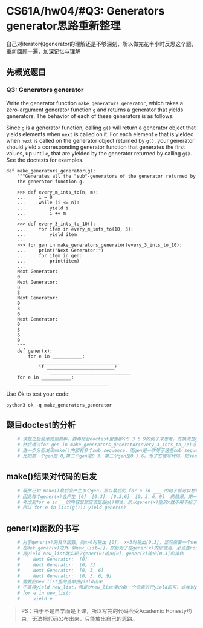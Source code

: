 # CS61A/hw04/#Q3: Generators generator思路重新整理 

自己对iterator和generator的理解还是不够深刻，所以做完花半小时反思这个题，重新回顾一遍，加深记忆与理解

## 先概览题目

### Q3: Generators generator

Write the generator function `make_generators_generator`, which takes a zero-argument generator function `g` and returns a generator that yields generators. The behavior of each of these generators is as follows:

Since `g` is a generator function, calling `g()` will return a generator object that yields elements when `next` is called on it. For each element `e` that is yielded when `next` is called on the generator object returned by `g()`, your generator should yield a corresponding generator function that generates the first values, up until `e`, that are yielded by the generator returned by calling `g()`. See the doctests for examples.

```
def make_generators_generator(g):
    """Generates all the "sub"-generators of the generator returned by
    the generator function g.

    >>> def every_m_ints_to(n, m):
    ...     i = 0
    ...     while (i <= n):
    ...         yield i
    ...         i += m
    ...
    >>> def every_3_ints_to_10():
    ...     for item in every_m_ints_to(10, 3):
    ...         yield item
    ...
    >>> for gen in make_generators_generator(every_3_ints_to_10):
    ...     print("Next Generator:")
    ...     for item in gen:
    ...         print(item)
    ...
    Next Generator:
    0
    Next Generator:
    0
    3
    Next Generator:
    0
    3
    6
    Next Generator:
    0
    3
    6
    9
    """
    def gener(x):
        for e in ___________:
            ______________________________
            if _________________________:
                ______________________________
    for e in ___________:
        ______________________________
```

Use Ok to test your code:

```
python3 ok -q make_generators_generator
```

## 题目doctest的分析


```python
    # 读题之后会感觉很费解，要再结合doctest里面那个0 3 6 9的例子来思考，先搞清楚g()会yield 0 3 6 9的sequence
    # 然后通过for gen in make_generators_generator(every_3_ints_to_10)这一段代码发现next generation输出结果是嵌套的sequence
    # 进一步分析发现make()内部有多个sub sequence，而gen是一次等于这些sub sequence，每个gen的内容是一个在g()基础上递增的sequence。
    # 比如第一个gen是 0,第二个gen是0 3，第三个gen是0 3 6。为了方便写代码，把sequence换成list再提交系统，先在逻辑上成功之后再把list改掉
```

## make()结果对代码的启发

```python
    # 既然已知 make()最后会产生多个gen，那么最后的 for e in ___ 的句子就可以想明白应该是返回多个gen的功能，而且每一个gen其实会进一步调用上面定义好的gener函数(HOF的常见操作了)
    # 因此每个gener(x)会产生 [0]  [0,3]  [0,3,6]  [0，3，6，9]  的效果，第一个gen就是gener(0)，第二个gen就是gener(1)。
    # 考虑到for e in __的内容显然应该是跟g()相关，所以gener(x)里的x就不用下标了，而是g()的具体值，比如0 3 6 9。 gener(0)就是 [0] gener(3)就是[0,3]
    # 所以 for e in list(g()): yield gener(e)
```

## gener(x)函数的书写

```python
    # 对于gener(x)的具体函数，则x=0时输出 [0]， x=3时输出[0,3]，显然需要一个new_list来装这个列表，而且new_list在0之前初始化为[]，然后new_list+=[x]即可
    # 在def gener(x)之外 令new_list=[]，然后为了在gener(x)内部使用，必须要nonlocal一下，然后就是 nwe_list+=[x] 
    # 再yield new_list就实现了gener(0)输出[0]，gener(3)输出[0,3]的操作
    #     Next Generator:  [0]
    #     Next Generator:  [0, 3]
    #     Next Generator:  [0, 3, 6]
    #     Next Generator:  [0, 3, 6, 9]
    # 需要把new_list里的值单独yield出来
    # 不直接yield new_list，而是对new_list里的每一个元素进行yield即可，或者说yield from new_list即可
    # for e in new_list:
    #     yield e
```

> PS：由于不是自学而是上课，所以写完的代码会受Academic Honesty约束，无法把代码公布出来，只能放出自己的思路。 

